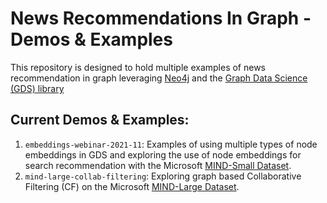 # News Recommendations In Graph - Demos & Examples
This repository is designed to hold multiple examples of news recommendation in graph leveraging [Neo4j](https://neo4j.com/)
and the [Graph Data Science (GDS) library](https://neo4j.com/docs/graph-data-science/current/)

## Current Demos & Examples:
1. `embeddings-webinar-2021-11`: Examples of using multiple types of node embeddings in GDS and exploring the use of 
node embeddings for search recommendation with the Microsoft [MIND-Small Dataset](https://msnews.github.io/#:~:text=name%20this%20dataset-,MIND-small,-.%20The%20training%20and).
2. `mind-large-collab-filtering`: Exploring graph based Collaborative Filtering (CF) on the Microsoft 
[MIND-Large Dataset](https://msnews.github.io/).